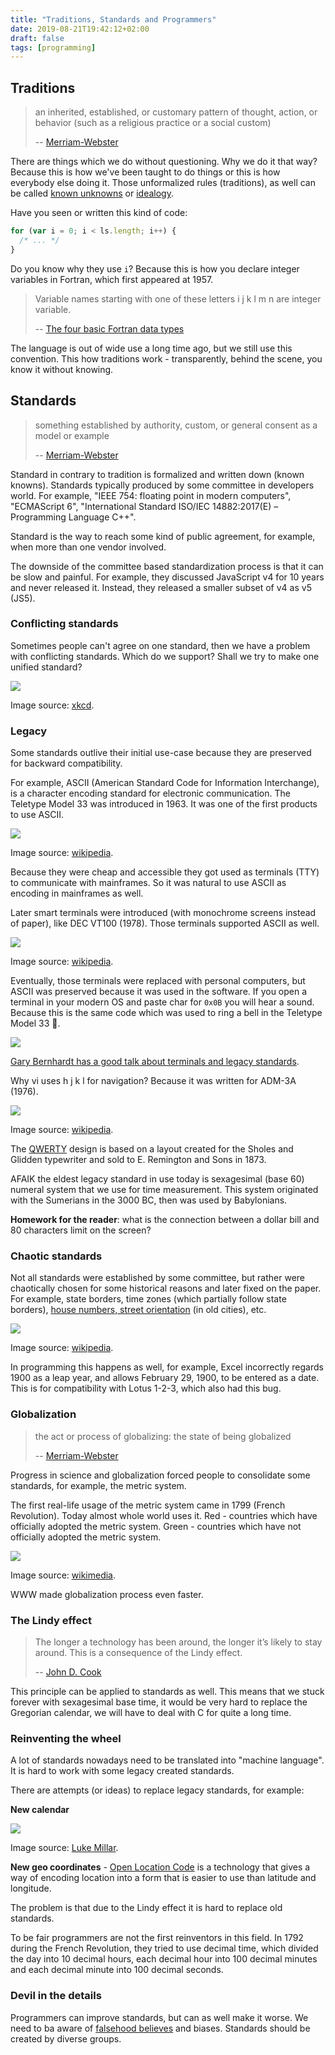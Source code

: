 ```yaml
---
title: "Traditions, Standards and Programmers"
date: 2019-08-21T19:42:12+02:00
draft: false
tags: [programming]
---
```


<!--more-->

## Traditions

> an inherited, established, or customary pattern of thought, action, or behavior (such as a religious practice or a social custom)
>
> -- [Merriam-Webster](https://www.merriam-webster.com/dictionary/tradition)

There are things which we do without questioning. Why we do it that way? Because this is how we've been taught to do things or this is how everybody else doing it. Those unformalized rules (traditions), as well can be called [known unknowns](https://www.destroyallsoftware.com/talks/ideology) or [idealogy](https://www.youtube.com/watch?v=ql80Klk4pSU).

Have you seen or written this kind of code:

```js
for (var i = 0; i < ls.length; i++) {
  /* ... */
}
```

Do you know why they use `i`? Because this is how you declare integer variables in Fortran, which first appeared at 1957.

> Variable names starting with one of these letters i j k l m n are integer variable.
>
> -- [The four basic Fortran data types](https://www.cs.mcgill.ca/~ratzer/lectures/lecture4.htm)

The language is out of wide use a long time ago, but we still use this convention. This how traditions work - transparently, behind the scene, you know it without knowing.

## Standards

> something established by authority, custom, or general consent as a model or example
>
> -- [Merriam-Webster](https://www.merriam-webster.com/dictionary/standard)

Standard in contrary to tradition is formalized and written down (known knowns). Standards typically produced by some committee in developers world. For example, "IEEE 754: floating point in modern computers", "ECMAScript 6", "International Standard ISO/IEC 14882:2017(E) – Programming Language C++".

Standard is the way to reach some kind of public agreement, for example, when more than one vendor involved.

The downside of the committee based standardization process is that it can be slow and painful. For example, they discussed JavaScript v4 for 10 years and never released it. Instead, they released a smaller subset of v4 as v5 (JS5).

### Conflicting standards

Sometimes people can't agree on one standard, then we have a problem with conflicting standards. Which do we support? Shall we try to make one unified standard?

![](./standards.png)

Image source: [xkcd](https://xkcd.com/927/).

### Legacy

Some standards outlive their initial use-case because they are preserved for backward compatibility.

For example, ASCII (American Standard Code for Information Interchange), is a character encoding standard for electronic communication. The Teletype Model 33 was introduced in 1963. It was one of the first products to use ASCII.

![](./teletype.jpg)

Image source: [wikipedia](https://en.wikipedia.org/wiki/Teletype_Model_33).

Because they were cheap and accessible they got used as terminals (TTY) to communicate with mainframes. So it was natural to use ASCII as encoding in mainframes as well.

Later smart terminals were introduced (with monochrome screens instead of paper), like DEC VT100 (1978). Those terminals supported ASCII as well.

![](./vt100.jpg)

Image source: [wikipedia](https://en.wikipedia.org/wiki/VT100).

Eventually, those terminals were replaced with personal computers, but ASCII was preserved because it was used in the software. If you open a terminal in your modern OS and paste char for `0x0B` you will hear a sound. Because this is the same code which was used to ring a bell in the Teletype Model 33 🔔.

![](./teletype-backside.jpg)

[Gary Bernhardt has a good talk about terminals and legacy standards](https://www.destroyallsoftware.com/talks/a-whole-new-world).

Why vi uses h j k l for navigation? Because it was written for ADM-3A (1976).

![](./adm3a.jpg)

Image source: [wikipedia](https://en.wikipedia.org/wiki/ADM-3A).

The [QWERTY](https://en.wikipedia.org/wiki/QWERTY) design is based on a layout created for the Sholes and Glidden typewriter and sold to E. Remington and Sons in 1873.

AFAIK the eldest legacy standard in use today is sexagesimal (base 60) numeral system that we use for time measurement. This system originated with the Sumerians in the 3000 BC, then was used by Babylonians.

**Homework for the reader**: what is the connection between a dollar bill and 80 characters limit on the screen?

### Chaotic standards

Not all standards were established by some committee, but rather were chaotically chosen for some historical reasons and later fixed on the paper. For example, state borders, time zones (which partially follow state borders), [house numbers, street orientation](https://www.mjt.me.uk/posts/falsehoods-programmers-believe-about-addresses/) (in old cities), etc.

![](./time-zones.png)

Image source: [wikipedia](https://en.wikipedia.org/wiki/List_of_UTC_time_offsets).

In programming this happens as well, for example, Excel incorrectly regards 1900 as a leap year, and allows February 29, 1900, to be entered as a date. This is for compatibility with Lotus 1-2-3, which also had this bug.

### Globalization

> the act or process of globalizing: the state of being globalized
>
> -- [Merriam-Webster](https://www.merriam-webster.com/dictionary/globalization)

Progress in science and globalization forced people to consolidate some standards, for example, the metric system.

The first real-life usage of the metric system came in 1799 (French Revolution). Today almost whole world uses it. Red - countries which have officially adopted the metric system. Green - countries which have not officially adopted the metric system.

![](./metric-system-adoption.svg)

Image source: [wikimedia](https://commons.wikimedia.org/wiki/File:Metric_system_adoption_map.svg).

WWW made globalization process even faster.

### The Lindy effect

> The longer a technology has been around, the longer it’s likely to stay around. This is a consequence of the Lindy effect.
>
> -- [John D. Cook](https://www.johndcook.com/blog/2012/12/17/the-lindy-effect/)

This principle can be applied to standards as well. This means that we stuck forever with sexagesimal base time, it would be very hard to replace the Gregorian calendar, we will have to deal with C for quite a long time.

### Reinventing the wheel

A lot of standards nowadays need to be translated into "machine language". It is hard to work with some legacy created standards.

There are attempts (or ideas) to replace legacy standards, for example:

**New calendar**

![](./new-calendar.jpg)

Image source: [Luke Millar](https://twitter.com/ltm/status/1160670266046816257?s=21).

**New geo coordinates** - [Open Location Code](https://github.com/google/open-location-code) is a technology that gives a way of encoding location into a form that is easier to use than latitude and longitude.

The problem is that due to the Lindy effect it is hard to replace old standards.

To be fair programmers are not the first reinventors in this field. In 1792 during the French Revolution, they tried to use decimal time, which divided the day into 10 decimal hours, each decimal hour into 100 decimal minutes and each decimal minute into 100 decimal seconds.

### Devil in the details

Programmers can improve standards, but can as well make it worse. We need to ba aware of [falsehood believes](https://github.com/kdeldycke/awesome-falsehood) and biases. Standards should be created by diverse groups.
